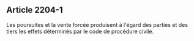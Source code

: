 Article 2204-1
----
Les poursuites et la vente forcée produisent à l'égard des parties et des tiers
les effets déterminés par le code de procédure civile.
